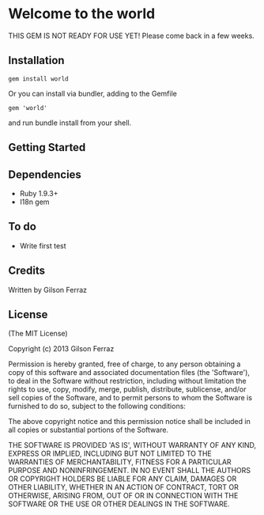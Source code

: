Welcome to the world
================================

THIS GEM IS NOT READY FOR USE YET!
Please come back in a few weeks.

Installation
------------

    gem install world

Or you can install via bundler, adding to the Gemfile

    gem 'world'

and run bundle install from your shell.

Getting Started
---------------


Dependencies
------------

* Ruby 1.9.3+
* I18n gem

To do
-----

* Write first test

Credits
-------

Written by Gilson Ferraz

License
-------

(The MIT License)

Copyright (c) 2013 Gilson Ferraz

Permission is hereby granted, free of charge, to any person obtaining a copy of this software and associated documentation
files (the 'Software'), to deal in the Software without restriction, including without limitation the rights to use, copy,
modify, merge, publish, distribute, sublicense, and/or sell copies of the Software, and to permit persons to whom the Software
is furnished to do so, subject to the following conditions:

The above copyright notice and this permission notice shall be included in all copies or substantial portions of the Software.

THE SOFTWARE IS PROVIDED 'AS IS', WITHOUT WARRANTY OF ANY KIND, EXPRESS OR IMPLIED, INCLUDING BUT NOT LIMITED TO THE WARRANTIES OF
MERCHANTABILITY, FITNESS FOR A PARTICULAR PURPOSE AND NONINFRINGEMENT. IN NO EVENT SHALL THE AUTHORS OR COPYRIGHT HOLDERS BE LIABLE
FOR ANY CLAIM, DAMAGES OR OTHER LIABILITY, WHETHER IN AN ACTION OF CONTRACT, TORT OR OTHERWISE, ARISING FROM, OUT OF OR IN CONNECTION
WITH THE SOFTWARE OR THE USE OR OTHER DEALINGS IN THE SOFTWARE.


